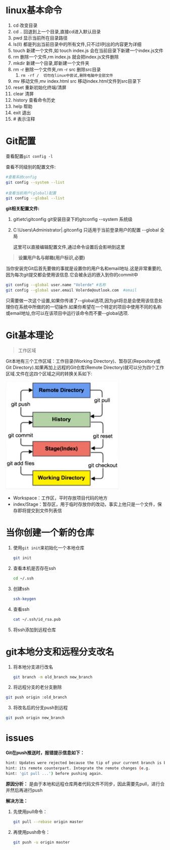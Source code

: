 

# linux基本命令

1. cd  改变目录
2. cd ..  回退到上一个目录,直接cd进入默认目录
3. pwd  显示当前所在目录路径
4. ls(ll)  都是列出当前目录中的所有文件,只不过ll列出的内容更为详细
5. touch  新建一个文件,如  touch index.js  会在当前目录下新建一个index.js文件
6. rm  删除一个文件,rm  index.js  就会把index.js文件删除
7. mkdir  新建一个目录,即新建一个文件夹
8. rm -r  删除一个文件夹,rm -r src  删除src目录
   1. `rm -rf /  切勿在linux中尝试,删除电脑中全部文件`
9. mv  移动文件,mv index.html src  移动index.html文件到src目录下
10. reset  重新初始化终端/清屏
11. clear  清屏
12. history  查看命令历史
13. help  帮助
14. exit  退出
15. \#  表示注释

# Git配置

查看配置`git config -l`

查看不同级别的配置文件:

````bash
#查看系统config
git config --system --list

#查看当前用户(global)配置
git config --global --list
````

**git相关配置文件:**

1. git\etc\gitconfig	git安装目录下的gitconfig	--system 系统级

2. C:\Users\Administrator|\.gitconfig	只适用于当前登录用户的配置	--global 全局

   这里可以直接编辑配置文件,通过命令设置后会影响到这里

> **设置用户名与邮箱(用户标识,必要)**

当你安装完Git后首先要做的事就是设置你的用户名和email地址.这是非常重要的,因为每次git提交都会使用该信息.它会被永远的嵌入到你的commit中

```bash
git config --global user.name "Volerde"	#名称
git config --global user.email Volerde@outlook.com	#email
```

只需要做一次这个设置,如果你传递了--global选项,因为git将总是会使用该信息处理你在系统中所做的的一切操作.如果你希望在一个特定的项目中使用不同的名称或email地址,你可以在该项目中运行该命令而不要--global选项.

# Git基本理论

> 工作区域

Git本地有三个工作区域：工作目录(Working Directory)、暂存区(Repository或Git Directory).如果再加上远程的Git仓库(Remote Directory)就可以分为四个工作区域.文件在这四个区域之间的转换关系如下:

<img src="Git.assets/image-20210605115541328.png" alt="image-20210605115541328" style="zoom:80%;" />

+ Workspace：工作区，平时存放项目代码的地方
+ index/Stage：暂存区，用于临时存放你的改动，事实上他只是一个文件，保存即将提交到文件列表信

# 当你创建一个新的仓库

1. 使用`git init`来初始化一个本地仓库

   ```bash
   git init
   ```
   
2. 查看本机是否存在ssh

   ```bash
   cd ~/.ssh
   ```

3. 创建ssh

   ```bash
   ssh-keygen
   ```

4. 查看ssh

   ```bash
   cat ~/.ssh/id_rsa.pub
   ```

5.    将ssh添加到远程仓库

# git本地分支和远程分支改名

1. 将本地分支进行改名

   ```bash
   git branch -m old_branch new_branch
   ```
   
2.  将远程分支的老分支删除

   ```bash
   git push origin :old_branch
   ```

3.  将改名后的分支push到远程

   ```bash
   git push origin new_branch
   ```

   

# issues



**Git在push推送时，报错提示信息如下：**

```bash
hint: Updates were rejected because the tip of your current branch is behind
hint: its remote counterpart. Integrate the remote changes (e.g.
hint: 'git pull ...') before pushing again.
```

**原因分析：**
是由于本地和远程仓库两者代码文件不同步，因此需要先pull，进行合并然后再进行push

**解决方法：**

1. 先使用pull命令：

   ```bash
   git pull --rebase origin master
   ```

2. 再使用push命令：

   ```bash
   git push -u origin master
   ```

